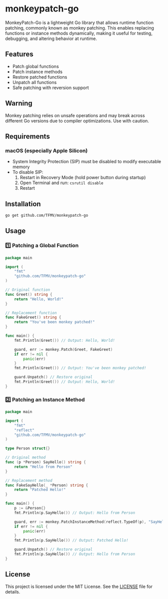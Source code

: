 # monkeypatch-go

MonkeyPatch-Go is a lightweight Go library that allows runtime function patching, commonly known as monkey patching. This enables replacing functions or instance methods dynamically, making it useful for testing, debugging, and altering behavior at runtime.

## Features

- Patch global functions
- Patch instance methods
- Restore patched functions
- Unpatch all functions
- Safe patching with reversion support

## Warning

Monkey patching relies on unsafe operations and may break across different Go versions due to compiler optimizations. Use with caution.

## Requirements

### macOS (especially Apple Silicon)

- System Integrity Protection (SIP) must be disabled to modify executable memory
- To disable SIP:
  1. Restart in Recovery Mode (hold power button during startup)
  2. Open Terminal and run: `csrutil disable`
  3. Restart

## Installation

```bash
go get github.com/TFMV/monkeypatch-go
```

## Usage

### 1️⃣ Patching a Global Function

```go
package main

import (
    "fmt"
    "github.com/TFMV/monkeypatch-go"
)

// Original function
func Greet() string {
    return "Hello, World!"
}

// Replacement function
func FakeGreet() string {
    return "You've been monkey patched!"
}

func main() {
    fmt.Println(Greet()) // Output: Hello, World!

    guard, err := monkey.Patch(Greet, FakeGreet)
    if err != nil {
        panic(err)
    }
    fmt.Println(Greet()) // Output: You've been monkey patched!

    guard.Unpatch() // Restore original
    fmt.Println(Greet()) // Output: Hello, World!
}
```

### 2️⃣ Patching an Instance Method

```go
package main

import (
    "fmt"
    "reflect"
    "github.com/TFMV/monkeypatch-go"
)

type Person struct{}

// Original method
func (p *Person) SayHello() string {
    return "Hello from Person"
}

// Replacement method
func FakeSayHello(_ *Person) string {
    return "Patched Hello!"
}

func main() {
    p := &Person{}
    fmt.Println(p.SayHello()) // Output: Hello from Person

    guard, err := monkey.PatchInstanceMethod(reflect.TypeOf(p), "SayHello", FakeSayHello)
    if err != nil {
        panic(err)
    }
    fmt.Println(p.SayHello()) // Output: Patched Hello!

    guard.Unpatch() // Restore original
    fmt.Println(p.SayHello()) // Output: Hello from Person
}
```

## License

This project is licensed under the MIT License. See the [LICENSE](LICENSE) file for details.
